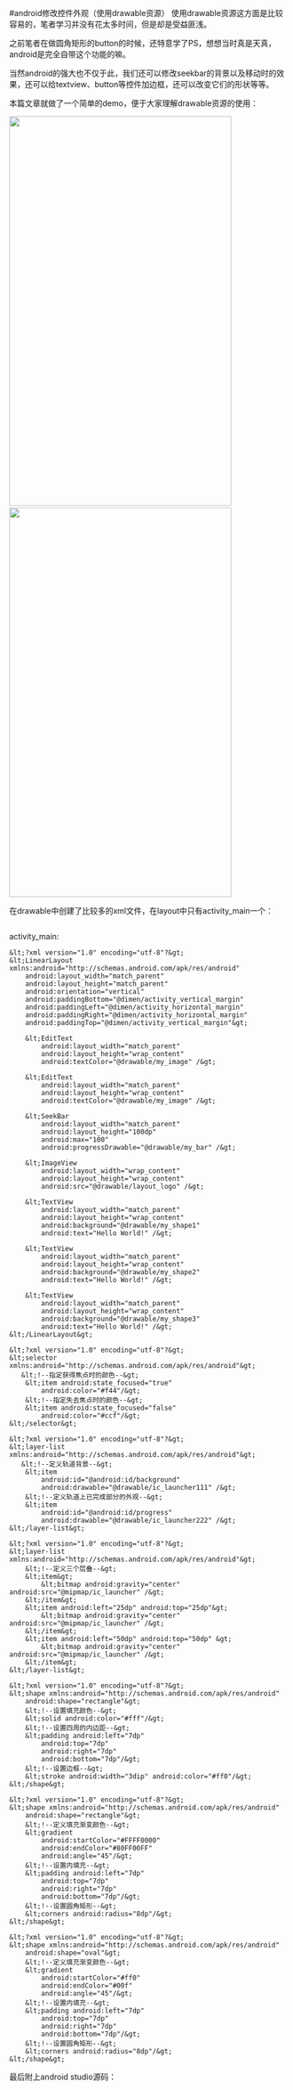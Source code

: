 #android修改控件外观（使用drawable资源）
使用drawable资源这方面是比较容易的，笔者学习并没有花太多时间，但是却是受益匪浅。

之前笔者在做圆角矩形的button的时候，还特意学了PS，想想当时真是天真，android是完全自带这个功能的嘛。

当然android的强大也不仅于此，我们还可以修改seekbar的背景以及移动时的效果，还可以给textview、button等控件加边框，还可以改变它们的形状等等。

本篇文章就做了一个简单的demo，便于大家理解drawable资源的使用：

 

<img src="https://raw.githubusercontent.com/Double2hao/xujiajia_blog/main/img/16210040176150.png" width="400" height="700" alt="">     <img src="https://raw.githubusercontent.com/Double2hao/xujiajia_blog/main/img/16210040177351.png" width="400" height="700" alt=""> 

 

 

在drawable中创建了比较多的xml文件，在layout中只有activity_main一个：

 

<img src="https://raw.githubusercontent.com/Double2hao/xujiajia_blog/main/img/16210040178292.png" alt=""> 

 

 

activity_main:



```
&lt;?xml version="1.0" encoding="utf-8"?&gt;
&lt;LinearLayout xmlns:android="http://schemas.android.com/apk/res/android"
    android:layout_width="match_parent"
    android:layout_height="match_parent"
    android:orientation="vertical"
    android:paddingBottom="@dimen/activity_vertical_margin"
    android:paddingLeft="@dimen/activity_horizontal_margin"
    android:paddingRight="@dimen/activity_horizontal_margin"
    android:paddingTop="@dimen/activity_vertical_margin"&gt;

    &lt;EditText
        android:layout_width="match_parent"
        android:layout_height="wrap_content"
        android:textColor="@drawable/my_image" /&gt;

    &lt;EditText
        android:layout_width="match_parent"
        android:layout_height="wrap_content"
        android:textColor="@drawable/my_image" /&gt;

    &lt;SeekBar
        android:layout_width="match_parent"
        android:layout_height="100dp"
        android:max="100"
        android:progressDrawable="@drawable/my_bar" /&gt;

    &lt;ImageView
        android:layout_width="wrap_content"
        android:layout_height="wrap_content"
        android:src="@drawable/layout_logo" /&gt;

    &lt;TextView
        android:layout_width="match_parent"
        android:layout_height="wrap_content"
        android:background="@drawable/my_shape1"
        android:text="Hello World!" /&gt;

    &lt;TextView
        android:layout_width="match_parent"
        android:layout_height="wrap_content"
        android:background="@drawable/my_shape2"
        android:text="Hello World!" /&gt;

    &lt;TextView
        android:layout_width="match_parent"
        android:layout_height="wrap_content"
        android:background="@drawable/my_shape3"
        android:text="Hello World!" /&gt;
&lt;/LinearLayout&gt;
```





```
&lt;?xml version="1.0" encoding="utf-8"?&gt;
&lt;selector xmlns:android="http://schemas.android.com/apk/res/android"&gt;
   &lt;!--指定获得焦点时的颜色--&gt;
    &lt;item android:state_focused="true"
        android:color="#f44"/&gt;
    &lt;!--指定失去焦点时的颜色--&gt;
    &lt;item android:state_focused="false"
        android:color="#ccf"/&gt;
&lt;/selector&gt;
```





```
&lt;?xml version="1.0" encoding="utf-8"?&gt;
&lt;layer-list xmlns:android="http://schemas.android.com/apk/res/android"&gt;
   &lt;!--定义轨道背景--&gt;
    &lt;item
        android:id="@android:id/background"
        android:drawable="@drawable/ic_launcher111" /&gt;
    &lt;!--定义轨道上已完成部分的外观--&gt;
    &lt;item
        android:id="@android:id/progress"
        android:drawable="@drawable/ic_launcher222" /&gt;
&lt;/layer-list&gt;
```





```
&lt;?xml version="1.0" encoding="utf-8"?&gt;
&lt;layer-list xmlns:android="http://schemas.android.com/apk/res/android"&gt;
    &lt;!--定义三个层叠--&gt;
    &lt;item&gt;
        &lt;bitmap android:gravity="center" android:src="@mipmap/ic_launcher" /&gt;
    &lt;/item&gt;
    &lt;item android:left="25dp" android:top="25dp"&gt;
        &lt;bitmap android:gravity="center" android:src="@mipmap/ic_launcher" /&gt;
    &lt;/item&gt;
    &lt;item android:left="50dp" android:top="50dp" &gt;
        &lt;bitmap android:gravity="center" android:src="@mipmap/ic_launcher" /&gt;
    &lt;/item&gt;
&lt;/layer-list&gt;
```





```
&lt;?xml version="1.0" encoding="utf-8"?&gt;
&lt;shape xmlns:android="http://schemas.android.com/apk/res/android"
    android:shape="rectangle"&gt;
    &lt;!--设置填充颜色--&gt;
    &lt;solid android:color="#fff"/&gt;
    &lt;!--设置四周的内边距--&gt;
    &lt;padding android:left="7dp"
        android:top="7dp"
        android:right="7dp"
        android:bottom="7dp"/&gt;
    &lt;!--设置边框--&gt;
    &lt;stroke android:width="3dip" android:color="#ff0"/&gt;
&lt;/shape&gt;
```





```
&lt;?xml version="1.0" encoding="utf-8"?&gt;
&lt;shape xmlns:android="http://schemas.android.com/apk/res/android"
    android:shape="rectangle"&gt;
    &lt;!--定义填充渐变颜色--&gt;
    &lt;gradient
        android:startColor="#FFFF0000"
        android:endColor="#80FF00FF"
        android:angle="45"/&gt;
    &lt;!--设置内填充--&gt;
    &lt;padding android:left="7dp"
        android:top="7dp"
        android:right="7dp"
        android:bottom="7dp"/&gt;
    &lt;!--设置圆角矩形--&gt;
    &lt;corners android:radius="8dp"/&gt;
&lt;/shape&gt;
```





```
&lt;?xml version="1.0" encoding="utf-8"?&gt;
&lt;shape xmlns:android="http://schemas.android.com/apk/res/android"
    android:shape="oval"&gt;
    &lt;!--定义填充渐变颜色--&gt;
    &lt;gradient
        android:startColor="#ff0"
        android:endColor="#00f"
        android:angle="45"/&gt;
    &lt;!--设置内填充--&gt;
    &lt;padding android:left="7dp"
        android:top="7dp"
        android:right="7dp"
        android:bottom="7dp"/&gt;
    &lt;!--设置圆角矩形--&gt;
    &lt;corners android:radius="8dp"/&gt;
&lt;/shape&gt;
```



最后附上android studio源码：

 